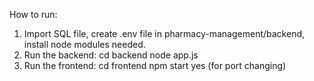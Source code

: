 How to run:
1. Import SQL file, create .env file in pharmacy-management/backend, install node modules needed.
2. Run the backend:
   cd backend
   node app.js
3. Run the frontend:
   cd frontend
   npm start
   yes (for port changing)
